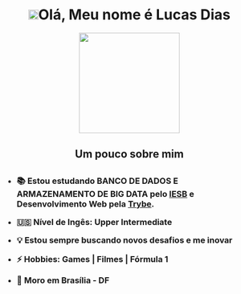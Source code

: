 <h1 align="center">
  <strong><img src="https://avatars2.githubusercontent.com/u/55410300?s=200&v=4" alt="trybe" width="20"/>Olá, Meu nome é Lucas Dias</strong>
</h1>

<p align="center"><img align="center" width="200" src="https://raw.githubusercontent.com/trepichio/trepichio/master/assets/code.gif"></p>

<h2 align="center"><strong>Um pouco sobre mim</strong><h2>

<h3>  
  
  - 📚 Estou estudando <strong>BANCO DE DADOS E ARMAZENAMENTO DE BIG DATA</strong> pelo [IESB](https://www.iesb.br/cursos/banco-de-dados-e-armazenamento-de-big-data-ead/#formulario) e Desenvolvimento Web pela [Trybe](https://www.betrybe.com/).
  
  - 🇺🇸 Nível de Ingês: **Upper Intermediate**
  
  - 💡 Estou sempre buscando novos desafios e me inovar
  
  - ⚡ Hobbies: Games | Filmes | Fórmula 1
    
  - 📌 Moro em Brasília - DF
</h3>

